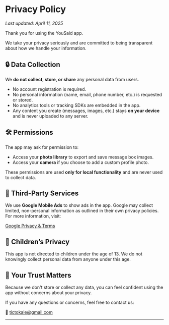 # Privacy Policy

_Last updated: April 11, 2025_

Thank you for using the YouSaid app.

We take your privacy seriously and are committed to being transparent about how we handle your information.

## 🔒 Data Collection

We **do not collect, store, or share** any personal data from users.

- No account registration is required.
- No personal information (name, email, phone number, etc.) is requested or stored.
- No analytics tools or tracking SDKs are embedded in the app.
- Any content you create (messages, images, etc.) stays **on your device** and is never uploaded to any server.

## 🛠️ Permissions

The app may ask for permission to:

- Access your **photo library** to export and save message box images.
- Access your **camera** if you choose to add a custom profile photo.

These permissions are used **only for local functionality** and are never used to collect data.

## 📱 Third-Party Services

We use **Google Mobile Ads** to show ads in the app. Google may collect limited, non-personal information as outlined in their own privacy policies. For more information, visit:

[Google Privacy & Terms](https://policies.google.com/technologies/ads)

## 👶 Children’s Privacy

This app is not directed to children under the age of 13. We do not knowingly collect personal data from anyone under this age.

## 🤝 Your Trust Matters

Because we don't store or collect any data, you can feel confident using the app without concerns about your privacy.

If you have any questions or concerns, feel free to contact us:

📧 tictokale@gmail.com

---

